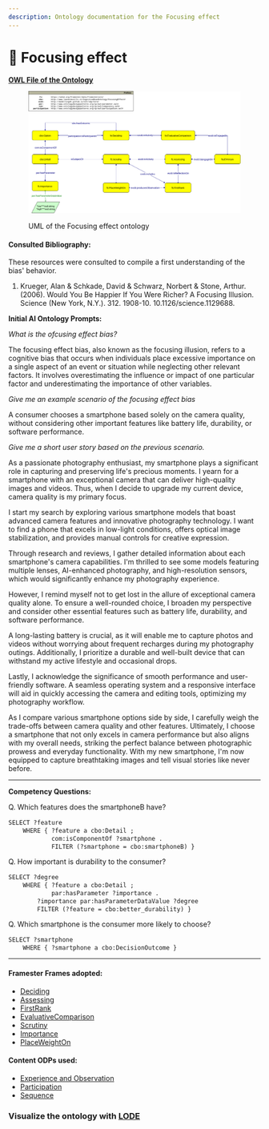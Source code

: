 ```yaml
---
description: Ontology documentation for the Focusing effect
---
```


# 🔎 Focusing effect

[**OWL File of the Ontology**](https://www.leonardozilli.it/CognitiveBiasOntology/FocusingEffect)

<figure><img src="../.gitbook/assets/FocusingEffect.png" alt=""><figcaption><p>UML of the Focusing effect ontology</p></figcaption></figure>

#### Consulted Bibliography:

These resources were consulted to compile a first understanding of the bias' behavior.

1. Krueger, Alan & Schkade, David & Schwarz, Norbert & Stone, Arthur. (2006). Would You Be Happier If You Were Richer? A Focusing Illusion. Science (New York, N.Y.). 312. 1908-10. 10.1126/science.1129688.

**Initial AI Ontology Prompts:**

_What is the ofcusing effect bias?_

The focusing effect bias, also known as the focusing illusion, refers to a cognitive bias that occurs when individuals place excessive importance on a single aspect of an event or situation while neglecting other relevant factors. It involves overestimating the influence or impact of one particular factor and underestimating the importance of other variables.

_Give me an example scenario of the focusing effect bias_

A consumer chooses a smartphone based solely on the camera quality, without considering other important features like battery life, durability, or software performance.

_Give me a short user story based on the previous scenario._

As a passionate photography enthusiast, my smartphone plays a significant role in capturing and preserving life's precious moments. I yearn for a smartphone with an exceptional camera that can deliver high-quality images and videos. Thus, when I decide to upgrade my current device, camera quality is my primary focus.

I start my search by exploring various smartphone models that boast advanced camera features and innovative photography technology. I want to find a phone that excels in low-light conditions, offers optical image stabilization, and provides manual controls for creative expression.

Through research and reviews, I gather detailed information about each smartphone's camera capabilities. I'm thrilled to see some models featuring multiple lenses, AI-enhanced photography, and high-resolution sensors, which would significantly enhance my photography experience.

However, I remind myself not to get lost in the allure of exceptional camera quality alone. To ensure a well-rounded choice, I broaden my perspective and consider other essential features such as battery life, durability, and software performance.

A long-lasting battery is crucial, as it will enable me to capture photos and videos without worrying about frequent recharges during my photography outings. Additionally, I prioritize a durable and well-built device that can withstand my active lifestyle and occasional drops.

Lastly, I acknowledge the significance of smooth performance and user-friendly software. A seamless operating system and a responsive interface will aid in quickly accessing the camera and editing tools, optimizing my photography workflow.

As I compare various smartphone options side by side, I carefully weigh the trade-offs between camera quality and other features. Ultimately, I choose a smartphone that not only excels in camera performance but also aligns with my overall needs, striking the perfect balance between photographic prowess and everyday functionality. With my new smartphone, I'm now equipped to capture breathtaking images and tell visual stories like never before.

***

**Competency Questions:**

Q.  Which features does the smartphoneB have?

```sparql
SELECT ?feature
	WHERE { ?feature a cbo:Detail ;
			com:isComponentOf ?smartphone .
			FILTER (?smartphone = cbo:smartphoneB) }
```

Q.  How important is durability to the consumer?

```sparql
SELECT ?degree
	WHERE { ?feature a cbo:Detail ;
			par:hasParameter ?importance .
		?importance par:hasParameterDataValue ?degree
		FILTER (?feature = cbo:better_durability) }
```

Q.  Which smartphone is the consumer more likely to choose?

```sparql
SELECT ?smartphone
	WHERE { ?smartphone a cbo:DecisionOutcome }
```



***

#### Framester Frames adopted:

* [Deciding](https://w3id.org/framester/data/framestercore/Deciding)
* [Assessing](https://w3id.org/framester/data/framestercore/Assessing)
* [FirstRank](https://w3id.org/framester/data/framestercore/FirstRank)
* [EvaluativeComparison](https://w3id.org/framester/data/framestercore/EvaluativeComparison)
* [Scrutiny](https://w3id.org/framester/data/framestercore/Scrutiny)
* [Importance](https://w3id.org/framester/data/framestercore/Importance)
* [PlaceWeightOn](https://w3id.org/framester/data/framestercore/PlaceWeightOn)

#### Content ODPs used:

* [Experience and Observation](http://ontologydesignpatterns.org/wiki/Submissions:Experience\_%26\_Observation)
* [Participation](http://ontologydesignpatterns.org/wiki/Submissions:Participation)
* [Sequence](http://ontologydesignpatterns.org/wiki/Submissions:Sequence)

### Visualize the ontology with [LODE](https://leonardozilli.it/CognitiveBiasOntology/docs/FocusingEffect)
